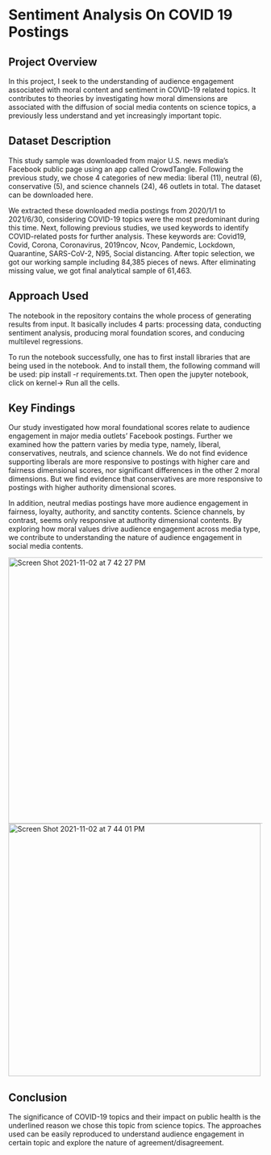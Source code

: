 # Sentiment Analysis On COVID 19 Postings 

## Project Overview 

In this project, I seek to the understanding of audience engagement associated with moral content and sentiment in COVID-19 related topics. It contributes to theories by investigating how moral dimensions are associated with the diffusion of social media contents on science topics, a previously less understand and yet increasingly important topic.  

## Dataset Description

This study sample was downloaded from major U.S. news media’s Facebook public page using an app called CrowdTangle. Following the previous study, we chose 4 categories of new media: liberal (11), neutral (6), conservative (5), and science channels (24), 46 outlets in total. The dataset can be downloaded here. 

We extracted these downloaded media postings from 2020/1/1 to 2021/6/30, considering COVID-19 topics were the most predominant during this time. Next, following previous studies, we used keywords to identify COVID-related posts for further analysis. These keywords are: Covid19, Covid, Corona, Coronavirus, 2019ncov, Ncov, Pandemic, Lockdown, Quarantine, SARS-CoV-2, N95, Social distancing. After topic selection, we got our working sample including 84,385 pieces of news. After eliminating missing value, we got final analytical sample of 61,463.  

## Approach Used

The notebook in the repository contains the whole process of generating results from input. It basically includes 4 parts:  processing data, conducting sentiment analysis, producing moral foundation scores, and conducing multilevel regressions. 

To run the notebook successfully, one has to first install libraries that are being used in the notebook. And to install them, the following command will be used: pip install -r requirements.txt. Then open the jupyter notebook, click on kernel-> Run all the cells.

## Key Findings

Our study investigated how moral foundational scores relate to audience engagement in major media outlets’ Facebook postings. Further we examined how the pattern varies by media type, namely, liberal, conservatives, neutrals, and science channels. We do not find evidence supporting liberals are more responsive to postings with higher care and fairness dimensional scores, nor significant differences in the other 2 moral dimensions. But we find evidence that conservatives are more responsive to postings with higher authority dimensional scores. 

In addition, neutral medias postings have more audience engagement in fairness, loyalty, authority, and sanctity contents. Science channels, by contrast, seems only responsive at authority dimensional contents. By exploring how moral values drive audience engagement across media type, we contribute to understanding the nature of audience engagement in social media contents.  

<img width="527" alt="Screen Shot 2021-11-02 at 7 42 27 PM" src="https://user-images.githubusercontent.com/41206996/139966685-63074b28-f26f-41b7-97b9-ba7289ac0854.png">

<img width="500" alt="Screen Shot 2021-11-02 at 7 44 01 PM" src="https://user-images.githubusercontent.com/41206996/139966777-7c9bdbe5-b45e-4da2-b5a9-ac8c6735923a.png">

## Conclusion

The significance of COVID-19 topics and their impact on public health is the underlined reason we chose this topic from science topics. The approaches used can be easily reproduced to understand audience engagement in certain topic and explore the nature of agreement/disagreement. 
